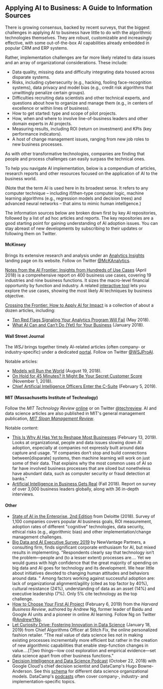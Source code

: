 ## Applying AI to Business: A Guide to Information Sources

There is growing consensus, backed by recent surveys, that the biggest challenges in applying AI to business have little to do with the algorithmic technologies themselves. They are robust, customizable and increasingly effective, with some out-of-the-box AI capabilities already embedded in popular CRM and ERP systems.

Rather, implementation challenges are far more likely related to data issues and an array of organizational considerations.  These include: 

-	 Data quality, missing data and difficulty integrating data housed across disparate systems.  
-	 Risks, including cybersecurity (e.g., hacking, fooling face-recognition systems), data privacy and model bias (e.g., credit risk algorithms that unwittingly penalize certain groups).  
-	 Difficulties recruiting data scientists and other technical experts, and questions about how to organize and manage them (e.g., in centers of excellence or within lines of business).   
-  How to get started: type and scope of pilot projects.  
-	 How, when and where to involve line-of-business leaders and other domain experts in AI projects.    
-  Measuring results, including ROI (return on investment) and KPIs (key performance indicators).   
-  A host of change management issues, ranging from new job roles to new business processes.  

As with other transformative technologies, companies are finding that people and process challenges can easily surpass the technical ones. 

To help you navigate AI implementation, below is a compendium of articles, research reports and other resources focused on the application of AI to the business world.  

(Note that the term AI is used here in its broadest sense.  It refers to any computer technique – including if/then-type computer logic, machine learning algorithms (e.g., regression models and decision trees) and advanced neural networks – that aims to mimic human intelligence.)

The information sources below are broken down first by key AI repositories, followed by a list of ad hoc articles and reports.  The key repositories are a good starting point for gaining understanding of AI adoption issues.  You can stay abreast of new developments by subscribing to their updates or following them on Twitter.  


#### McKinsey
Brings its extensive research and analysis under an [Analytics Insights](https://www.mckinsey.com/business-functions/mckinsey-analytics/our-insights) landing page on its website. Follow on Twitter [@McKAnalytics](https://twitter.com/McKAnalytics). 

[Notes from the AI Frontier: Insights from Hundreds of Use Cases]( https://www.mckinsey.com/~/media/mckinsey/featured%20insights/artificial%20intelligence/notes%20from%20the%20ai%20frontier%20applications%20and%20value%20of%20deep%20learning/notes-from-the-ai-frontier-insights-from-hundreds-of-use-cases-discussion-paper.ashx) (April 2018) is a comprehensive report on 400 business use cases, covering 19 industries and nine business functions.  It sizes the macro-level financial opportunity by function and industry.  A related [interactive tool](https://www.mckinsey.com/featured-insights/artificial-intelligence/visualizing-the-uses-and-potential-impact-of-ai-and-other-analytics) lets you explore the use cases, showing the most likely AI techniques by business objective.  

[Crossing the Frontier: How to Apply AI for Impact](https://www.mckinsey.com/business-functions/mckinsey-analytics/our-insights/crossing-the-frontier-how-to-apply-ai-for-impact) is a collection of about a dozen articles, including:   
- [Ten Red Flags Signaling Your Analytics Program Will Fail](https://www.mckinsey.com/business-functions/mckinsey-analytics/our-insights/ten-red-flags-signaling-your-analytics-program-will-fail) (May 2018).  
- [What AI Can and Can’t Do (Yet) for Your Business](https://www.mckinsey.com/business-functions/mckinsey-analytics/our-insights/what-ai-can-and-cant-do-yet-for-your-business) (January 2018).   

#### Wall Street Journal
The _WSJ_ brings together timely AI-related articles (often company- or industry-specific) under a dedicated [portal](https://www.wsj.com/pro/artificial-intelligence).  Follow on Twitter [@WSJProAI](https://twitter.com/WSJProAI).  
  
Notable articles:  
- [Models will Run the World](https://www.wsj.com/articles/models-will-run-the-world-1534716720) (August 19, 2018).  
- [On Hold for 45 Minutes? It Might Be Your Secret Customer Score](https://www.wsj.com/articles/on-hold-for-45-minutes-it-might-be-your-secret-customer-score-1541084656) (November 1, 2018). 
- [Chief Artificial Intelligence Officers Enter the C-Suite](https://www.wsj.com/articles/chief-artificial-intelligence-officers-enter-the-c-suite-11548756000) (February 5, 2019).    


#### MIT (Massachusetts Institute of Technology) 
Follow the _MIT Technology Review_ [online](https://www.technologyreview.com/) or on Twitter [@techreview]( https://twitter.com/techreview).  AI and data science articles are also published in MIT's general management publication, [_MIT Sloan Management Review_]( https://sloanreview.mit.edu/topic/data-and-analytics/).  

Notable content:

- [This Is Why AI Has Yet to Reshape Most Businesses](https://www.technologyreview.com/s/612897/this-is-why-ai-has-yet-to-reshape-most-businesses/?utm_medium=tr_social&utm_campaign=site_visitor.unpaid.engagement&utm_source=twitter) (February 13, 2019). Looks at organizational, people and data issues slowing down AI adoption, especially at companies not expressly built around data capture and usage.  "If companies don’t stop and build connections between[disparate] systems, then machine learning will work on just some of their data. That explains why the most common uses of AI so far have involved business processes that are siloed but nonetheless have abundant data, such as computer security or fraud detection at banks."   
- [Artificial Intelligence in Business Gets Real](https://sloanreview.mit.edu/projects/artificial-intelligence-in-business-gets-real/)  (Fall 2018).  Report on survey of over 3,000 business leaders globally, along with 36 in-depth interviews. 

#### Other 
- [ State of AI in the Enterprise, 2nd Edition]( https://www2.deloitte.com/content/dam/insights/us/articles/4780_State-of-AI-in-the-enterprise/DI_State-of-AI-in-the-enterprise-2nd-ed.pdf)  from Deloitte (2018).  Survey of 1,100 companies covers popular AI business goals, ROI measurement, adoption rates of different "cognitive" technologies, data security, ethical risks (e.g., algorithmic bias) and other implementation/change management challenges.  
- [Big Data and AI Executive Survey 2019](http://newvantage.com/wp-content/uploads/2018/12/Big-Data-Executive-Survey-2019-Findings-Updated-010219-1.pdf?utm_campaign=Data_Elixir&utm_medium=email&utm_source=Data_Elixir_220) by NewVantage Partners, a consulting firm, finds significant corporate enthusiasm for AI, but mixed results in implementing.  "Respondents clearly say that technology isn’t the problem—people and (to a lesser extent) processes are.… Yet we would guess with high confidence that the great majority of spending on big data and AI goes for technology and its development. We hear little about initiatives devoted to changing human attitudes and behaviors around data. " Among factors working against successful adoption are: lack of organizational alignment/agility (cited as top factor by 40%), cultural resistance (24%), understanding of data as an asset (14%) and executive leadership (7%).  Only 5% cite technology as the top challenge. 
- [How to Choose Your First AI Project](https://hbr.org/2019/02/how-to-choose-your-first-ai-project) (February 6, 2019) from the _Harvard Business Review_, authored by Andrew Ng, former leader of Baidu and Google AI units and a pioneer in online AI learning. Follow Ng on Twitter [@AndrewYNg](https://twitter.com/AndrewYNg).
- [Let Curiosity Drive: Fostering Innovation in Data Science](https://multithreaded.stitchfix.com/blog/2019/01/18/fostering-innovation-in-data-science/) (January 18, 2019) from Chief Algorithms Officer at Stitch Fix, the online personalized fashion retailer. "The real value of data science lies not in making existing processes incrementally more efficient but rather in the creation of new algorithmic capabilities that enable step-function changes in value....[T]wo things—low cost exploration and empirical evidence—set data science apart from other business functions."
- [Decision Intelligence and Data Science Podcast](https://www.datacamp.com/community/podcast/decision-intelligence-data-science) (October 22, 2018) with Google Cloud's chief decision scientist and DataCamp's Hugo Bowne-Anderson.  See this [schema](https://github.com/robjm16/Business_Applications_Compendium/blob/master/Org_Model_for_DS_Implementation.JPG) for different data science organizational models.  DataCamp's [podcasts](https://www.datacamp.com/community/podcast) often cover company-, industry- and implementation-specific topics. 

